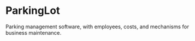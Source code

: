 # ParkingLot
Parking management software, with employees, costs, and mechanisms for business maintenance.
